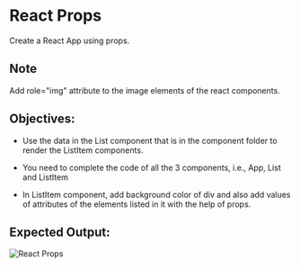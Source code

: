 # React Props

Create a React App using props.

## Note
Add role="img" attribute to the image elements of the react components.

## Objectives:

- Use the data in the List component that is in the component folder to render the ListItem components.

- You need to complete the code of all the 3 components, i.e., App, List and ListItem

- In ListItem component, add background color of div and also add values of attributes of the elements listed in it with the help of props.

## Expected Output:
![React Props](https://github.com/deepeshsharmaofficial/ReactJs_Learn_In_Public/assets/91846967/556ead12-42be-40c7-a206-6d427834c116)
